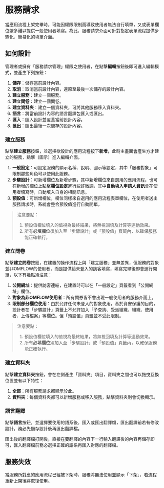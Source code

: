 # 服務請求

當應用流程上架完畢時，可能因權限限制而導致使用者無法自行填單，又或表單欄位繁多難以提供一般使用者填寫。為此，服務請求介面可針對指定表單流程提供步驟化、簡易化的填單介面。

## 如何設計

管理者或擁有「服務請求管理」權限之使用者，在點擊**編輯**按鈕後即可進入編輯模式，並產生下列按鈕：

1. **儲存**：儲存當前設計內容。
2. **取消**：取消當前設計內容，還原至最後一次儲存的設計內容。
3. **建立服務**：建立一個服務。
4. **建立問卷**：建立一個問卷。
5. **建立資料夾**：建立一個資料夾，可將其他服務移入資料夾。
6. **語言**：將當前設計內容的語言翻譯包匯入或匯出。
7. **匯入**：匯入設計並覆蓋當前設計內容。
8. **匯出**：匯出最後一次儲存的設計內容。

### 建立服務

點擊**建立服務**按鈕，並選擇欲設計的應用流程按下**新增**，此時主畫面會產生方才建立的服務，點擊〔圖示〕進入編輯介面。

1. **一般設定**：可設定服務的顯示名稱、說明、圖示等設定，其中「服務對象」可限制那些角色可以使用此服務。
2. **步驟設計**：可新增欄位及新增步驟，其中新增欄位來自選用的應用流程，也可在新增的欄位上點擊**欄位設定**進行些許微調，其中**自動填入申請人資訊**會在使用者填寫時，自動填入自身的相關訊息。
3. **預設值**：可新增欄位，欄位同樣來自選用的應用流程表單欄位，在使用者送出服務請求時，系統會整合預設值進行自動開單。

> 注意要點：
>
> 1. 預設值欄位填入的值視為最終結果，將無視回填及計算等連動效果。
> 2. 所有**必填欄位**須加入至「步驟設計」或「預設值」頁籤內，以確保服務能正確執行。

### 建立問卷

點擊**建立問卷**按鈕，在建置的操作流程上與「建立服務」並無差異，但服務的對象並非OMFLOW的使用者，而是提供給未登入的訪客填寫，填寫完畢後即會進行開單，以下有幾點須注意：

1. **公開網址**：提供訪客連結，在建置時可以在「一般設定」頁籤看到「公開網址」欄位。
2. **對象為非OMFLOW使用者**：所有問券皆不會出現一般使用者的服務介面上。
3. **限制部分欄位使用**：由於允許任何未登入的對象使用，基於資安保護的目的，設計者在「步驟設計」頁籤上不允許加入「子查詢、受派組織、組織、使用者、上傳檔案」等欄位。但「預設值」頁籤並不受此限制。

> 注意要點：
>
> 1. 預設值欄位填入的值視為最終結果，將無視回填及計算等連動效果。
> 2. 所有**必填欄位**須加入至「步驟設計」或「預設值」頁籤內，以確保服務能正確執行。

### 建立資料夾

點擊**建立資料夾**按鈕，會在左側產生「資料夾」項目，資料夾之間也可以拖曳互換位置並有以下特性：

1. **全部**：所有服務請求都顯示於此。
2. **資料夾**：每個資料夾都可以新增服務或移入服務，點擊資料夾則會切換顯示。

### 語言翻譯

點擊**語言**按鈕，並選擇要使用的語系後，匯入或匯出翻譯檔，匯出翻譯前若有修改設計，務必先儲存設計後再匯出翻譯檔。

匯出後的翻譯檔打開後，直接在要翻譯的內容下一行輸入翻譯後的內容再儲存即可，匯入翻譯檔前務必選擇正確的語系再匯入對應的翻譯檔。

## 服務失效

當服務所對應的應用流程已經被下架時，服務將無法使用並顯示「下架」，若流程重新上架後將恢復使用。
